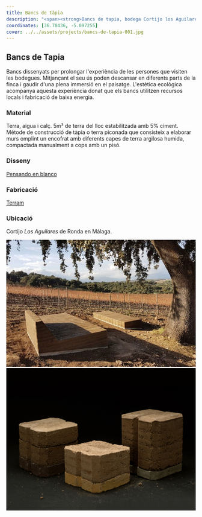 ```yaml
---
title: Bancs de tàpia
description: "<span><strong>Bancs de tapia, bodega Cortijo los Aguilares</strong> &mdash; <em>fabricats amb materials locals i  dissenyats per prolongar l’experiència de les persones que visiten les bodegues.</em></span>"
coordinates: [36.78436, -5.097255]
cover: ../../assets/projects/bancs-de-tapia-001.jpg
---
```


## Bancs de Tapia

Bancs dissenyats per prolongar l'experiència de les persones que visiten les
bodegues. Mitjançant el seu ús poden descansar en diferents parts de la finca i
gaudir d'una plena immersió en el paisatge. L'estètica ecològica acompanya
aquesta experiència donat que els bancs utilitzen recursos locals i fabricació
de baixa energia.

### Material

Terra, aigua i calç. 5m³ de terra del lloc estabilitzada amb 5% ciment. Mètode
de construcció de tàpia o terra piconada que consisteix a elaborar murs omplint
un encofrat amb diferents capes de terra argilosa humida, compactada manualment
a cops amb un pisó.

### Disseny

[Pensando en blanco](https://pensandoenblanco.com/project/bancos-de-tapia-c-o-cla/)

### Fabricació

[Terram](https://www.terram.cat/portfolio/bancs-de-tapia-celler-a-ronda-malaga/)

### Ubicació

Cortijo _Los Aguilares_ de Ronda en Málaga.

<carousel-gallery>

![](../../assets/projects/bancs-de-tapia-001.jpg)
![](../../assets/projects/bancs-de-tapia-002.jpg)

</carousel-gallery>
